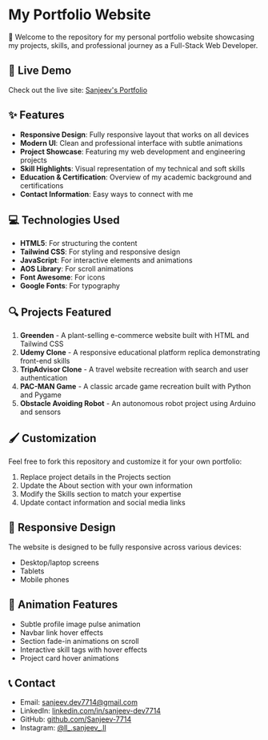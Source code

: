 # My Portfolio Website

👋 Welcome to the repository for my personal portfolio website showcasing my projects, skills, and professional journey as a Full-Stack Web Developer.

## 🌟 Live Demo

Check out the live site: [Sanjeev's Portfolio](https://sanjeev-7714.github.io/portfolio/)

## ✨ Features

- **Responsive Design**: Fully responsive layout that works on all devices
- **Modern UI**: Clean and professional interface with subtle animations
- **Project Showcase**: Featuring my web development and engineering projects
- **Skill Highlights**: Visual representation of my technical and soft skills
- **Education & Certification**: Overview of my academic background and certifications
- **Contact Information**: Easy ways to connect with me

## 💻 Technologies Used

- **HTML5**: For structuring the content
- **Tailwind CSS**: For styling and responsive design
- **JavaScript**: For interactive elements and animations
- **AOS Library**: For scroll animations
- **Font Awesome**: For icons
- **Google Fonts**: For typography

## 🔍 Projects Featured

1. **Greenden** - A plant-selling e-commerce website built with HTML and Tailwind CSS
2. **Udemy Clone** - A responsive educational platform replica demonstrating front-end skills
3. **TripAdvisor Clone** - A travel website recreation with search and user authentication
4. **PAC-MAN Game** - A classic arcade game recreation built with Python and Pygame
5. **Obstacle Avoiding Robot** - An autonomous robot project using Arduino and sensors

## 🖌️ Customization

Feel free to fork this repository and customize it for your own portfolio:

1. Replace project details in the Projects section
2. Update the About section with your own information
3. Modify the Skills section to match your expertise
4. Update contact information and social media links

## 📱 Responsive Design

The website is designed to be fully responsive across various devices:
- Desktop/laptop screens
- Tablets
- Mobile phones

## 🎨 Animation Features

- Subtle profile image pulse animation
- Navbar link hover effects
- Section fade-in animations on scroll
- Interactive skill tags with hover effects
- Project card hover animations

## 📞 Contact

- Email: sanjeev.dev7714@gmail.com
- LinkedIn: [linkedin.com/in/sanjeev-dev7714](https://www.linkedin.com/in/sanjeev-dev7714/)
- GitHub: [github.com/Sanjeev-7714](https://github.com/Sanjeev-7714)
- Instagram: [@ll_.sanjeev_.ll](https://www.instagram.com/ll_.sanjeev_.ll)